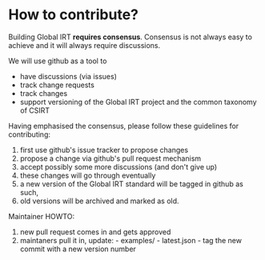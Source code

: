 # How to contribute?

Building Global IRT **requires consensus**. 
Consensus is not always easy to achieve and it will always require discussions.

We will use github as a tool to
  * have discussions (via issues)
  * track change requests
  * track changes
  * support versioning of the Global IRT project and the common taxonomy of CSIRT

Having emphasised the consensus, please follow these guidelines for contributing:

  1. first use github's issue tracker to propose changes
  2. propose a change via github's pull request mechanism
  3. accept possibly some more discussions (and don't give up)
  4. these changes will go through eventually
  5. a new version of the Global IRT standard will be tagged in github as such,
  6. old versions will be archived and marked as old.


Maintainer HOWTO:
  1. new pull request comes in and gets approved
  2. maintaners pull it in, update:
    - examples/
    - latest.json
    - tag the new commit with a new version number



